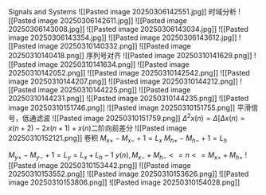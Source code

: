 Signals and Systems
![[Pasted image 20250306142551.jpg]]
时域分析
![[Pasted image 20250306142611.jpg]]
![[Pasted image 20250306143008.jpg]]
![[Pasted image 20250306143034.jpg]]
![[Pasted image 20250306143354.jpg]]
![[Pasted image 20250306143612.jpg]]
![[Pasted image 20250310140332.png]]
![[Pasted image 20250310140418.png]]
序列号对齐
![[Pasted image 20250310141629.png]]
![[Pasted image 20250310141634.png]]
![[Pasted image 20250310142052.png]]
![[Pasted image 20250310142542.png]]
![[Pasted image 20250310144207.png]]
![[Pasted image 20250310144212.png]]
![[Pasted image 20250310144225.png]]
![[Pasted image 20250310144231.png]]
![[Pasted image 20250310144235.png]]
![[Pasted image 20250310151746.png]]
![[Pasted image 20250310151755.png]]
平滑信号，低通滤波
![[Pasted image 20250310151759.png]]
$\Delta^2 x(n)=\Delta[\Delta x(n)=x(n+2)-2x(n+1)+x(n)$二阶向前差分
![[Pasted image 20250310152121.png]]
卷积
$M_{x+}-M_{x-}+1=L_x$
$M_{h+}-M_{h-}+1=L_h$

$M_{y+}-M_{y-}+1=L_y=L_x+L_h-1$
$y(n),M_{x-}+M_{h-}<=n<=M_{x+}+M_{h+}$
![[Pasted image 20250310153442.png]]
![[Pasted image 20250310153552.png]]
![[Pasted image 20250310153626.png]]
![[Pasted image 20250310153806.png]]
![[Pasted image 20250310154028.png]]
